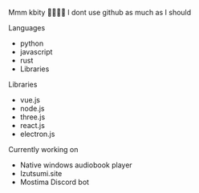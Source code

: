 Mmm kbity 🌱🌱🌱🌱 I dont use github as much as I should

Languages

- python
- javascript
- rust
- Libraries

Libraries
- vue.js
- node.js
- three.js
- react.js
- electron.js
  
Currently working on

- Native windows audiobook player
- Izutsumi.site
- Mostima Discord bot
